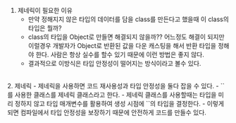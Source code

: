 
1. 제네릭이 필요한 이유
	-  만약 정해지지 않은 타입의 데이터를 담을 class를 만든다고 했을때 이 class의 타입은 뭘까?
	- class의 타입을 Object로 만들면 해결되지 않을까?? 어느정도 해결이 되지만 이럴경우 개발자가 Object로 반환된 값을 다운 캐스팅을 해서 반환 타입을 정해야 한다. 
	  사람은 항상 실수를 할수 있기 때문에 이런 방법은 좋지 않다.
	- 결과적으로 이방식은 타입 안정성이 떨어지는 방식이라고 볼수 있다.
<br>
2. 제네릭 
	- 제네릭을 사용하면 코드 재사용성과 타입 안정성을 둘다 잡을 수 있다.
	- `<T>` 를 사용한 클래스를 제네릭 클래스라고 한다.
	- 제네릭 클래스를 사용할때는 타입을 미리 정하지 않고 타입 매개변수를 활용하여 생성 시점에 `<T>`의 타입을 결정한다.
	- 이렇게 되면 컴파일에서 타입 안정성을 보장하기 때문에 안전하게 코드를 만들수 있다.
